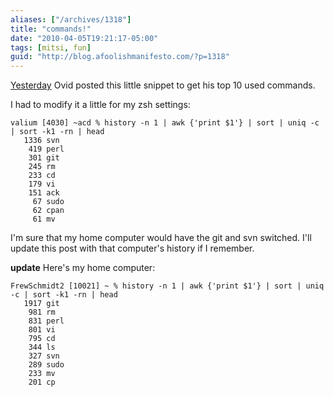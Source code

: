 ```yaml
---
aliases: ["/archives/1318"]
title: "commands!"
date: "2010-04-05T19:21:17-05:00"
tags: [mitsi, fun]
guid: "http://blog.afoolishmanifesto.com/?p=1318"
---
```

[Yesterday](http://blogs.perl.org/users/ovid/2010/04/meme.html) Ovid posted this little snippet to get his top 10 used commands.

I had to modify it a little for my zsh settings:

```
valium [4030] ~acd % history -n 1 | awk {'print $1'} | sort | uniq -c | sort -k1 -rn | head
   1336 svn
    419 perl
    301 git
    245 rm
    233 cd
    179 vi
    151 ack
     67 sudo
     62 cpan
     61 mv

```

I'm sure that my home computer would have the git and svn switched. I'll update this post with that computer's history if I remember.

**update** Here's my home computer:

```
FrewSchmidt2 [10021] ~ % history -n 1 | awk {'print $1'} | sort | uniq -c | sort -k1 -rn | head
   1917 git
    981 rm
    831 perl
    801 vi
    795 cd
    344 ls
    327 svn
    289 sudo
    233 mv
    201 cp
```
